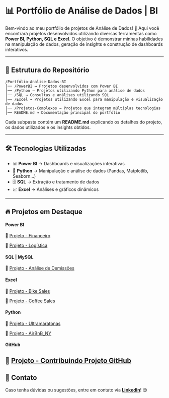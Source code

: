 # 📊 Portfólio de Análise de Dados | BI

Bem-vindo ao meu portfólio de projetos de Análise de Dados! 🚀 Aqui você encontrará projetos desenvolvidos utilizando diversas ferramentas como **Power BI, Python, SQL e Excel**. O objetivo é demonstrar minhas habilidades na manipulação de dados, geração de insights e construção de dashboards interativos.

---

## 📂 Estrutura do Repositório

```
/Portfólio-Analise-Dados-BI
│── /PowerBI → Projetos desenvolvidos com Power BI
│── /Python → Projetos utilizando Python para análise de dados
│── /SQL → Consultas e análises utilizando SQL
│── /Excel → Projetos utilizando Excel para manipulação e visualização de dados
│── /Projetos-Complexos → Projetos que integram múltiplas tecnologias
│── README.md → Documentação principal do portfólio
```

Cada subpasta contém um **README.md** explicando os detalhes do projeto, os dados utilizados e os insights obtidos.

---

## 🛠️ Tecnologias Utilizadas

- 📊 **Power BI** → Dashboards e visualizações interativas
- 🐍 **Python** → Manipulação e análise de dados (Pandas, Matplotlib, Seaborn...)
- 🗄️ **SQL** → Extração e tratamento de dados
- 📈 **Excel** → Análises e gráficos dinâmicos

---

## 🔥 Projetos em Destaque

#### Power BI

🔹 [Projeto - Financeiro](./PowerBI/Dashboard_Financeiro)

🔹 [Projeto - Logística](./PowerBI/Dashboard_Logística)

#### SQL | MySQL

🔹 [Projeto - Análise de Demissões](./SQL/Project_layoffs)   

#### Excel

🔹 [Projeto - Bike Sales](./Excel/Project_Bike_Sales) 

🔹 [Projeto - Coffee Sales](./Excel/Project_Coffee_Sales) 

#### Python

🔹 [Projeto - Ultramaratonas](./Python/Project_ultra_marathon) 

🔹 [Projeto - AirBnB_NY](./Python/Project_airbnb_ny) 

#### GitHub

🔹 [Projeto - Contribuindo Projeto GitHub](https://github.com/leandroschereroliveira/dio-lab-open-source) 
---

## 📩 Contato
Caso tenha dúvidas ou sugestões, entre em contato via **[LinkedIn](https://www.linkedin.com/in/leandroschereroliveira/)**! 😊
